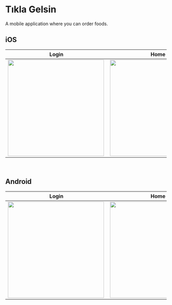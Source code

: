 # Tıkla Gelsin

A mobile application where you can order foods.


## iOS

| Login  | Home  | Search   |  Basket | 
|--------|-------|----------|---------|
| <img width="300" align="left" src="https://user-images.githubusercontent.com/58886855/225593559-0ea279ea-a071-4a13-9f0f-15d6041a4984.png" /> | <img width="300" src="https://user-images.githubusercontent.com/58886855/225594327-26ee7456-0120-4677-bf4b-0f1c4728f212.png" />  | <img width="300" src="https://user-images.githubusercontent.com/58886855/225594699-4190271e-4fc8-4d90-9820-2d1c5e39a9fb.png" />  | <img width="300" src="https://user-images.githubusercontent.com/58886855/225595078-2c6339f6-4706-478b-acc7-23572b491d17.png" /> 

<br/>

## Android

| Login  | Home  | Search   |  Basket | 
|--------|-------|----------|---------|
| <img width="300" align="left" src="https://user-images.githubusercontent.com/58886855/225597348-fc2fd935-1fe4-4a64-979c-5b601fa67674.png" /> | <img width="300" src="https://user-images.githubusercontent.com/58886855/225597467-4ac478d9-a326-4a66-ae21-454913eaa8ec.png" />  | <img width="300" src="https://user-images.githubusercontent.com/58886855/225597572-a9396ad9-e47d-48b5-a2b0-b4b110700b07.png" />  | <img width="300" src="https://user-images.githubusercontent.com/58886855/225597714-bec72149-8e3b-441f-8aa0-2cd8e67f5d14.png" /> 
